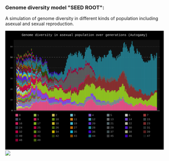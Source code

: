 ### Genome diversity model "SEED ROOT":

A simulation of genome diversity in different kinds of population including asexual and sexual reproduction.

![Alt text](./gen_bar_chart.svg)
<img src="gen_bar_chart.svg.svg">
